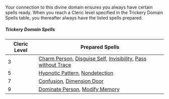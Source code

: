 Your connection to this divine domain ensures you always have certain spells ready. When you reach a Cleric level specified in the Trickery Domain Spells table, you thereafter always have the listed spells prepared.
##### Trickery Domain Spells

| Cleric Level | Prepared Spells                                                                                                                                                                                                                                                          |
| ------------ | ------------------------------------------------------------------------------------------------------------------------------------------------------------------------------------------------------------------------------------------------------------------------ |
| 3            | [Charm Person](http://dnd2024.wikidot.com/spell:charm-person), [Disguise Self](http://dnd2024.wikidot.com/spell:disguise-self), [Invisibility](http://dnd2024.wikidot.com/spell:invisibility), [Pass without Trace](http://dnd2024.wikidot.com/spell:pass-without-trace) |
| 5            | [Hypnotic Pattern](http://dnd2024.wikidot.com/spell:hypnotic-pattern), [Nondetection](http://dnd2024.wikidot.com/spell:nondetection)                                                                                                                                     |
| 7            | [Confusion](http://dnd2024.wikidot.com/spell:confusion), [Dimension Door](http://dnd2024.wikidot.com/spell:dimension-door)                                                                                                                                               |
| 9            | [Dominate Person](http://dnd2024.wikidot.com/spell:dominate-person), [Modify Memory](http://dnd2024.wikidot.com/spell:modify-memory)                                                                                                                                     |

